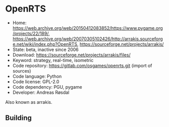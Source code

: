 # OpenRTS

- Home: https://web.archive.org/web/20150412083852/https://www.pygame.org/projects/22/189/, https://web.archive.org/web/20070305102426/http://arrakis.sourceforge.net/wiki/index.php?OpenRTS, https://sourceforge.net/projects/arrakis/
- State: beta, inactive since 2006
- Download: https://sourceforge.net/projects/arrakis/files/
- Keyword: strategy, real-time, isometric
- Code repository: https://gitlab.com/osgames/openrts.git (import of sources)
- Code language: Python
- Code license: GPL-2.0
- Code dependency: PGU, pygame
- Developer: Andreas Røsdal

Also known as arrakis.

## Building
